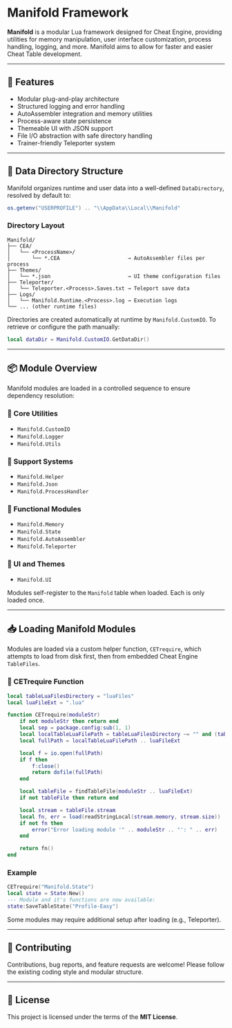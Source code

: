 # Manifold Framework

**Manifold** is a modular Lua framework designed for Cheat Engine, providing utilities for memory manipulation, user interface customization, process handling, logging, and more. Manifold aims to allow for faster and easier Cheat Table development.

---

## 🚀 Features

- Modular plug-and-play architecture
- Structured logging and error handling
- AutoAssembler integration and memory utilities
- Process-aware state persistence
- Themeable UI with JSON support
- File I/O abstraction with safe directory handling
- Trainer-friendly Teleporter system

---

## 📁 Data Directory Structure

Manifold organizes runtime and user data into a well-defined `DataDirectory`, resolved by default to:

```lua
os.getenv("USERPROFILE") .. "\\AppData\\Local\\Manifold"
```

### Directory Layout
```
Manifold/
├── CEA/
│   └── <ProcessName>/
│       └── *.CEA                      → AutoAssembler files per process
├── Themes/
│   └── *.json                         → UI theme configuration files
├── Teleporter/
│   └── Teleporter.<Process>.Saves.txt → Teleport save data
├── Logs/
│   └── Manifold.Runtime.<Process>.log → Execution logs
└── ... (other runtime files)
```

Directories are created automatically at runtime by `Manifold.CustomIO`. To retrieve or configure the path manually:

```lua
local dataDir = Manifold.CustomIO.GetDataDir()
```

---

## 📦 Module Overview

Manifold modules are loaded in a controlled sequence to ensure dependency resolution:

### 🔧 Core Utilities
- `Manifold.CustomIO`
- `Manifold.Logger`
- `Manifold.Utils`

### 🧰 Support Systems
- `Manifold.Helper`
- `Manifold.Json`
- `Manifold.ProcessHandler`

### 🧠 Functional Modules
- `Manifold.Memory`
- `Manifold.State`
- `Manifold.AutoAssembler`
- `Manifold.Teleporter`

### 🎨 UI and Themes
- `Manifold.UI`

Modules self-register to the `Manifold` table when loaded. Each is only loaded once.

---

## 📥 Loading Manifold Modules

Modules are loaded via a custom helper function, `CETrequire`, which attempts to load from disk first, then from embedded Cheat Engine `TableFiles`.

### 🔁 CETrequire Function

```lua
local tableLuaFilesDirectory = "luaFiles"
local luaFileExt = ".lua"

function CETrequire(moduleStr)
    if not moduleStr then return end
    local sep = package.config:sub(1, 1)
    local localTableLuaFilePath = tableLuaFilesDirectory ~= "" and (tableLuaFilesDirectory .. sep .. moduleStr) or moduleStr
    local fullPath = localTableLuaFilePath .. luaFileExt

    local f = io.open(fullPath)
    if f then
        f:close()
        return dofile(fullPath)
    end

    local tableFile = findTableFile(moduleStr .. luaFileExt)
    if not tableFile then return end

    local stream = tableFile.stream
    local fn, err = load(readStringLocal(stream.memory, stream.size))
    if not fn then
        error("Error loading module '" .. moduleStr .. "': " .. err)
    end

    return fn()
end
```

### Example
```lua
CETrequire("Manifold.State")
local state = State:New()
--- Module and it's functions are now available:
state:SaveTableState("Profile-Easy")
```

Some modules may require additional setup after loading (e.g., Teleporter).

---

## 🤝 Contributing

Contributions, bug reports, and feature requests are welcome! Please follow the existing coding style and modular structure.

---

## 📜 License

This project is licensed under the terms of the **MIT License**.
